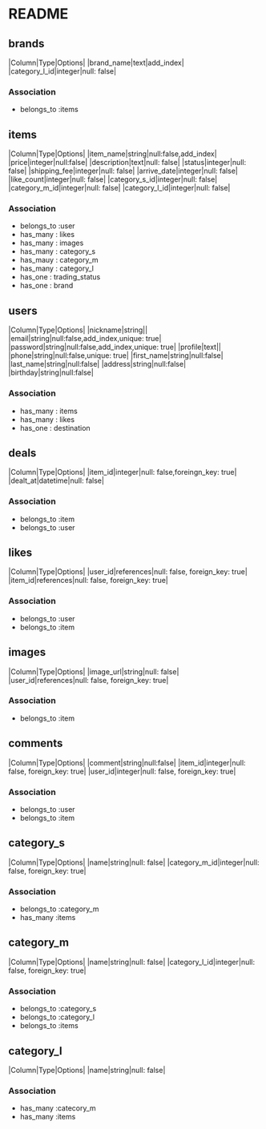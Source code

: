# README

## brands

|Column|Type|Options|
|brand_name|text|add_index|
|category_l_id|integer|null: false|

### Association
- belongs_to :items

## items

|Column|Type|Options|
|item_name|string|null:false,add_index|
|price|integer|null:false|
|description|text|null: false|
|status|integer|null: false|
|shipping_fee|integer|null: false|
|arrive_date|integer|null: false|
|like_count|integer|null: false|
|category_s_id|integer|null: false|
|category_m_id|integer|null: false|
|category_l_id|integer|null: false|

### Association
- belongs_to :user
- has_many : likes
- has_many : images
- has_many : category_s
- has_mauy : category_m
- has_many : category_l
- has_one : trading_status
- has_one : brand

## users

|Column|Type|Options|
|nickname|string||
|email|string|null:false,add_index,unique: true|
|password|string|null:false,add_index,unique: true|
|profile|text||
|phone|string|null:false,unique: true|
|first_name|string|null:false|
|last_name|string|null:false|
|address|string|null:false|
|birthday|string|null:false|

### Association
- has_many : items
- has_many : likes
- has_one : destination

## deals

|Column|Type|Options|
|item_id|integer|null: false,foreingn_key: true|
|dealt_at|datetime|null: false|

### Association
- belongs_to :item
- belongs_to :user
## likes

|Column|Type|Options|
|user_id|references|null: false, foreign_key: true|
|item_id|references|null: false, foreign_key: true|

### Association
- belongs_to :user
- belongs_to :item

## images

|Column|Type|Options|
|image_url|string|null: false|
|user_id|references|null: false, foreign_key: true|

### Association
- belongs_to :item

## comments

|Column|Type|Options|
|comment|string|null:false|
|item_id|integer|null: false, foreign_key: true|
|user_id|integer|null: false, foreign_key: true|

### Association
- belongs_to :user
- belongs_to :item

## category_s

|Column|Type|Options|
|name|string|null: false|
|category_m_id|integer|null: false, foreign_key: true|

### Association
- belongs_to :category_m
- has_many :items

## category_m

|Column|Type|Options|
|name|string|null: false|
|category_l_id|integer|null: false, foreign_key: true|

### Association
- belongs_to :category_s
- belongs_to :category_l
- belongs_to :items

## category_l

|Column|Type|Options|
|name|string|null: false|

### Association
- has_many :catecory_m
- has_many :items
